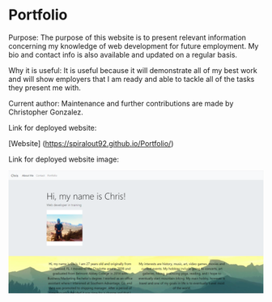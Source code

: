 # Portfolio
Purpose: The purpose of this website is to present relevant information concerning my knowledge of web development for future employment. My bio and contact info is also available and updated on a regular basis.

Why it is useful: It is useful because it will demonstrate all of my best work and will show employers that I am ready and able to tackle all of the tasks they present me with.

Current author: Maintenance and further contributions are made by Christopher Gonzalez.

Link for deployed website: 

[Website] (https://spiralout92.github.io/Portfolio/)

Link for deployed website image: 

![Portfolio](portfoliopic.PNG)
